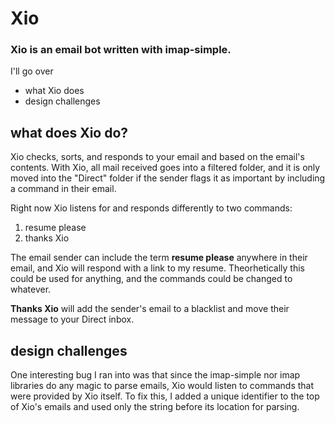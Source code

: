 # Xio

### Xio is an email bot written with imap-simple.

I'll go over
- what Xio does
- design challenges


## what does Xio do?
Xio checks, sorts, and responds to your email and based on the email's contents. With Xio, all mail received
goes into a filtered folder, and it is only moved into the "Direct" folder if the sender flags it as important
by including a command in their email.

Right now Xio listens for and responds differently to two commands:

1. resume please
2. thanks Xio

The email sender can include the term __resume please__ anywhere in their email, and Xio
will respond with a link to my resume. Theorhetically this could be used for anything, and the commands
could be changed to whatever. 

__Thanks Xio__ will add the sender's email to a blacklist and move their message to your Direct inbox.

## design challenges

One interesting bug I ran into was that since the imap-simple nor imap libraries do any magic to parse emails,
Xio would listen to commands that were provided by Xio itself. To fix this, I added a unique identifier to the top
of Xio's emails and used only the string before its location for parsing.

